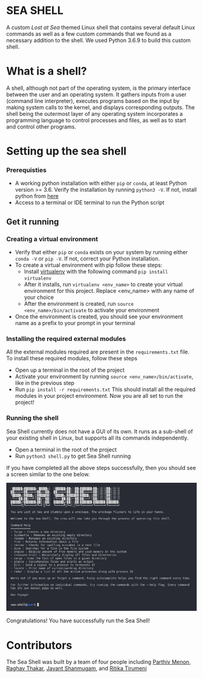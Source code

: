 # SEA SHELL

A custom *Lost at Sea* themed Linux shell that contains several default Linux commands as well as a few custom commands that we found as a necessary addition to the shell. We used Python 3.6.9 to build this custom shell.

# What is a shell?
A shell, although not part of the operating system, is the primary interface between the user and an operating system. It gathers inputs from a user (command line interpreter), executes programs based on the input by making system calls to the kernel, and displays corresponding outputs. The shell being the outermost layer of any operating system incorporates a programming language to control processes and files, as well as to start and control other programs. 

# Setting up the sea shell

### Prerequisties
- A working python installation with either `pip` or `conda`, at least Python version >= 3.6. Verify the installation by running `python3 -V`. If not, install python from [here]()
- Access to a terminal or IDE terminal to run the Python script

## Get it running
### Creating a virtual environment
- Verify that either `pip` or `conda` exists on your system by running either `conda -V` or `pip -V`. If not, correct your Python installation.
- To create a virtual environment with pip follow these steps:
    - Install [virtualenv]() with the following command ```pip install virtualenv```
    - After it installs, run ```virtualenv <env_name>``` to create your virtual environment for this project. Replace <env_name> with any name of your choice
    - After the environment is created, run ```source <env_name>/bin/activate``` to activate your environment
- Once the environment is created, you should see your environment name as a prefix to your prompt in your terminal 

### Installing the required external modules
All the external modules required are present in the `requirements.txt` file. To install these required modules, follow these steps
- Open up a terminal in the root of the project
- Activate your environment by running ```source <env_name>/bin/activate```, like in the previous step
- Run ```pip install -r requirements.txt```
This should install all the required modules in your project environment.
Now you are all set to run the project!

### Running the shell
Sea Shell currently does not have a GUI of its own. It runs as a sub-shell of your existing shell in Linux, but supports all its commands independently.
- Open a terminal in the root of the project
- Run ```python3 shell.py``` to get Sea Shell running

If you have completed all the above steps successfully, then you should see a screen similar to the one below.

![](https://github.com/Parthiv-M/sea-shell/blob/master/extras/seashell-help.png)

Congratulations! You have successfully run the Sea Shell!

# Contributors
The Sea Shell was built by a team of four people including [Parthiv Menon](https://github.com/Parthiv-M), [Raghav Thakar](https://github.com/raghavthakar), [Jayant Shanmugam](https://github.com/Jayanth-Shanmugam), and [Ritika Tirumeni](https://github.com/RithikaThirumeni)
